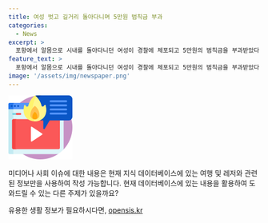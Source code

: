 ```yaml
---
title: 여성 벗고 길거리 돌아다니며 5만원 범칙금 부과
categories:
  - News
excerpt: >
  포항에서 알몸으로 시내를 돌아다니던 여성이 경찰에 체포되고 5만원의 범칙금을 부과받았다. 경찰에 따르면 지난 19일 오후 9시쯤 발생한 이 사건은 행인의 신고로 경찰이 출동했고, A씨에 대해 경범죄 위반으로 통고 처분을 내렸다. A씨는 통고 처분 후 귀가 조치를 받았으며, 경범죄처벌법상 벌금을 내면 처벌받지 않는다고 한다.
feature_text: >
  포항에서 알몸으로 시내를 돌아다니던 여성이 경찰에 체포되고 5만원의 범칙금을 부과받았다. 경찰에 따르면 지난 19일 오후 9시쯤 발생한 이 사건은 행인의 신고로 경찰이 출동했고, A씨에 대해 경범죄 위반으로 통고 처분을 내렸다. A씨는 통고 처분 후 귀가 조치를 받았으며, 경범죄처벌법상 벌금을 내면 처벌받지 않는다고 한다.
image: '/assets/img/newspaper.png'
---
```


<p><img src="/assets/img/news.png" alt="rentncar 속보" /></p>

<p>미디어나 사회 이슈에 대한 내용은 현재 지식 데이터베이스에 있는 여행 및 레저와 관련된 정보만을 사용하여 작성 가능합니다. 현재 데이터베이스에 있는 내용을 활용하여 도와드릴 수 있는 다른 주제가 있을까요?</p>
유용한 생활 정보가 필요하시다면, <a href="https://opensis.kr" rel="dofollow">opensis.kr</a>


